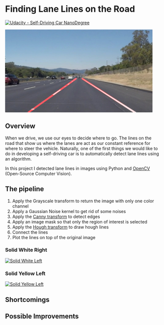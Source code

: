 # **Finding Lane Lines on the Road** 
[![Udacity - Self-Driving Car NanoDegree](https://s3.amazonaws.com/udacity-sdc/github/shield-carnd.svg)](http://www.udacity.com/drive)

<img src="examples/laneLines_thirdPass.jpg" width="480" alt="Combined Image" />

Overview
---

When we drive, we use our eyes to decide where to go. The lines on the road that show us where the lanes are act as our constant reference for where to steer the vehicle. Naturally, one of the first things we would like to do in developing a self-driving car is to automatically detect lane lines using an algorithm.

In this project I detected lane lines in images using Python and [OpenCV](http://opencv.org/) (Open-Source Computer Vision).


The pipeline
---

1. Apply the Grayscale transform to return the image with only one color channel
2. Apply a Gaussian Noise kernel to get rid of some noises
3. Apply the [Canny transform](https://en.wikipedia.org/wiki/Canny_edge_detector) to detect edges
4. Apply an image mask so that only the region of interest is selected
5. Apply the [Hough transform](https://en.wikipedia.org/wiki/Hough_transform) to draw hough lines
6. Connect the lines
7. Plot the lines on top of the original image


### Solid White Right
[![Solid White Left](https://github.com/zhoujh30/CarND-LaneLines-P1/blob/master/white.gif?raw=true)](https://youtu.be/TrcnszzbVkM)
### Solid Yellow Left
[![Solid Yellow Left](https://github.com/zhoujh30/CarND-LaneLines-P1/blob/master/yellow.gif?raw=true)](https://youtu.be/Zmi22-l1W6I)



Shortcomings
---


Possible Improvements
---

 
